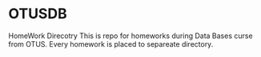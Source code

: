 # OTUSDB
HomeWork Direcotry
This is repo for homeworks during Data Bases curse from OTUS. 
Every homework is placed to separeate directory. 
